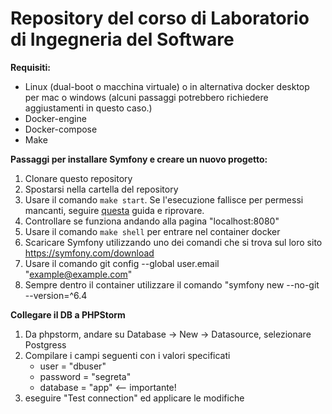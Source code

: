 # Repository del corso di Laboratorio di Ingegneria del Software

**Requisiti:**

- Linux (dual-boot o macchina virtuale) o in alternativa docker desktop per mac o windows (alcuni passaggi potrebbero
richiedere aggiustamenti in questo caso.)
- Docker-engine
- Docker-compose
- Make

**Passaggi per installare Symfony e creare un nuovo progetto:**
1. Clonare questo repository
2. Spostarsi nella cartella del repository
3. Usare il comando `make start`. Se l'esecuzione fallisce per permessi mancanti, seguire [questa](https://docs.docker.com/engine/install/linux-postinstall/#manage-docker-as-a-non-root-user) guida e riprovare.
4. Controllare se funziona andando alla pagina "localhost:8080"
5. Usare il comando `make shell` per entrare nel container docker
6. Scaricare Symfony utilizzando uno dei comandi che si trova sul loro sito https://symfony.com/download
7. Usare il comando git config --global user.email "example@example.com"
8. Sempre dentro il container utilizzare il comando "symfony new --no-git --version=^6.4

**Collegare il DB a PHPStorm**
1. Da phpstorm, andare su Database -> New -> Datasource, selezionare Postgress
2. Compilare i campi seguenti con i valori specificati
	- user = "dbuser"
	- password = "segreta"
	- database = "app" <-- importante!
3. eseguire "Test connection" ed applicare le modifiche
